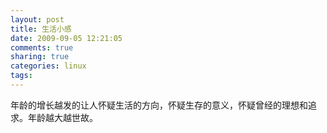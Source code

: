 ```yaml
---
layout: post
title: 生活小感
date: 2009-09-05 12:21:05
comments: true
sharing: true
categories: linux
tags: 
---
```


<p>年龄的增长越发的让人怀疑生活的方向，怀疑生存的意义，怀疑曾经的理想和追求。年龄越大越世故。</p>
